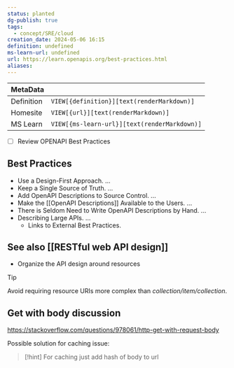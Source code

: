```yaml
---
status: planted
dg-publish: true
tags:
  - concept/SRE/cloud
creation_date: 2024-05-06 16:15
definition: undefined
ms-learn-url: undefined
url: https://learn.openapis.org/best-practices.html
aliases:
---
```


| MetaData   |                                              |
| ---------- | -------------------------------------------- |
| Definition | `VIEW[{definition}][text(renderMarkdown)]`   |
| Homesite   | `VIEW[{url}][text(renderMarkdown)]`          |
| MS Learn   | `VIEW[{ms-learn-url}][text(renderMarkdown)]` |

- [ ] Review OPENAPI Best Practices
## **Best Practices**

- Use a Design-First Approach. ...
- Keep a Single Source of Truth. ...
- Add OpenAPI Descriptions to Source Control. ...
- Make the [[OpenAPI Descriptions]] Available to the Users. ...
- There is Seldom Need to Write OpenAPI Descriptions by Hand. ...
- Describing Large APIs. ...
	- Links to External Best Practices.

## See also [[RESTful web API design]]
- Organize the API design around resources

> [!tip]
> Avoid requiring resource URIs more complex than _collection/item/collection_.

## Get with body discussion
https://stackoverflow.com/questions/978061/http-get-with-request-body

Possible solution for caching issue:

> [!hint] 
> For caching just add hash of body to url